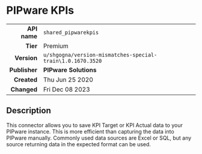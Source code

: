 # PIPware KPIs
| | |
|-:|-|
|**API name**|`shared_pipwarekpis`|
|**Tier**|Premium|
|**Version**|`u/shgogna/version-mismatches-special-train\1.0.1670.3520`|
|**Publisher**|**PIPware Solutions**|
|**Created**|Thu Jun 25 2020|
|**Changed**|Fri Dec 08 2023|

## Description
This connector allows you to save KPI Target or KPI Actual data to your PIPware instance. This is more efficient than capturing the data into PIPware manually. Commonly used data sources are Excel or SQL, but any source returning data in the expected format can be used.

